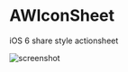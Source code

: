 AWIconSheet
===========

iOS 6 share style actionsheet

![screenshot](http://ww1.sinaimg.cn/bmiddle/6e95c943jw1dy8j1m8f7wj.jpg)
